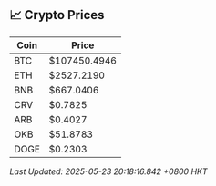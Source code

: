 ## 📈 Crypto Prices

| Coin | Price |
| ---- | ----- |
| BTC | $107450.4946 |
| ETH | $2527.2190 |
| BNB | $667.0406 |
| CRV | $0.7825 |
| ARB | $0.4027 |
| OKB | $51.8783 |
| DOGE | $0.2303 |

_Last Updated: 2025-05-23 20:18:16.842 +0800 HKT_